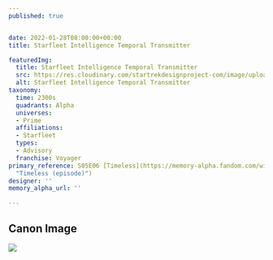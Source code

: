 ```yaml
---
published: true


date: 2022-01-28T08:00:00+00:00
title: Starfleet Intelligence Temporal Transmitter

featuredImg:
  title: Starfleet Intelligence Temporal Transmitter
  src: https://res.cloudinary.com/startrekdesignproject-com/image/upload/v1643410929/Starfleet-Intelligence-Temporal-Transmitter.png
  alt: Starfleet Intelligence Temporal Transmitter
taxonomy:
  time: 2300s
  quadrants: Alpha
  universes:
  - Prime
  affiliations:
  - Starfleet
  types:
  - Advisory
  franchise: Voyager
primary_reference: S05E06 [Timeless](https://memory-alpha.fandom.com/wiki/Timeless_(episode)
  "Timeless (episode)")
designer: ''
memory_alpha_url: ''

---
```

## Canon Image

![](https://res.cloudinary.com/startrekdesignproject-com/image/upload/v1643410929/Starfleet-Intelligence-Temporal-Transmitter_VOY-Timeless.jpg)